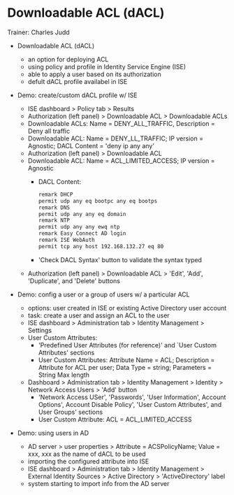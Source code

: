 # Downloadable ACL (dACL)

Trainer: Charles Judd


- Downloadable ACL (dACL)
  - an option for deploying ACL
  - using policy and profile in Identity Service Engine (ISE)
  - able to apply a user based on its authorization
  - defult dACL profile availabel in ISE


- Demo: create/custom dACL profile w/ ISE
  - ISE dashboard > Policy tab > Results
  - Authorization (left panel) > Downloadable ACL > Downloadable ACLs
  - Downloadable ACLs: Name = DENY_ALL_TRAFFIC, Description = Deny all traffic
  - Downloadable ACL: Name = DENY_LL_TRAFFIC; IP version = Agnostic; DACL Content = 'deny ip any any'
  - Authorization (left panel) > Downloadable ACL
  - Downloadable ACL: Name = ACL_LIMITED_ACCESS; IP version = Agnostic
    - DACL Content:

      ```bash
      remark DHCP
      permit udp any eq bootpc any eq bootps
      remark DNS
      permit udp any any eq domain
      remark NTP
      permit udp any any ewq ntp
      remark Easy Connect AD login
      remark ISE WebAuth
      permit tcp any host 192.168.132.27 eq 80
      ```
    
    - 'Check DACL Syntax' button to validate the syntax typed
  - Authorization (left panel) > Downloadable ACL > 'Edit', 'Add', 'Duplicate', and 'Delete' buttons


- Demo: config a user or a group of users w/ a particular ACL
  - options: user created in ISE or existing Active Directory user account
  - task: create a user and assign an ACL to the user
  - ISE dashboard > Administration tab > Identity Management > Settings
  - User Custom Attributes:
    - 'Predefined User Attributes (for reference)' and `User Custom Attributes' sections
    - User Custom Attributes: Attribute Name = ACL; Description = Attribute for ACL per user; Data Type = string; Parameters = String Max length
  - Dashboard > Administration tab > Identity Management > Identity > Network Access Users > 'Add' button
    - 'Network Access USer', 'Passwords', 'User Information', Account Options', Account Disable Policy', 'User Custom Attributes', and User Groups' sections
    - User Custom Attribute: ACL = ACL_LIMITED_ACCESS
  

- Demo: using users in AD
  - AD server > user properties > Attribute = ACSPolicyName; Value = xxx, xxx as the name of dACL to be used
  - importing the configured attribute into ISE
  - ISE dashboard > Administration tab > Identity Management > External Identity Sources > Active Directory > 'ActiveDirectory' label
  - system starting to import info from the AD server



